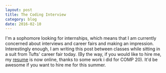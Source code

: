```yaml
---
layout: post
title: The Coding Interview
category: blog 
date: 2016-02-10
---
```


I'm a sophomore looking for internships, which means that I am currently concerned about interviews and career fairs and making an impression. Interestingly enough, I am writing this post between classes while sitting in a suit from Tufts' career fair today. (By the way, if you would like to hire me, my [resume](/resume/resume.html) is now online, thanks to some work i did for COMP 20). It'd be awesome if you want to hire me for this summer. 
